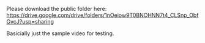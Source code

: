 Please download the public folder here: https://drive.google.com/drive/folders/1nOeiow9T0BNOHNN7t4_CLSnp_ObfGvcJ?usp=sharing

Basicially just the sample video for testing.